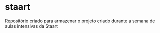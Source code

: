 # staart
 
Repositório criado para armazenar o projeto criado durante a semana de aulas intensivas da Staart
